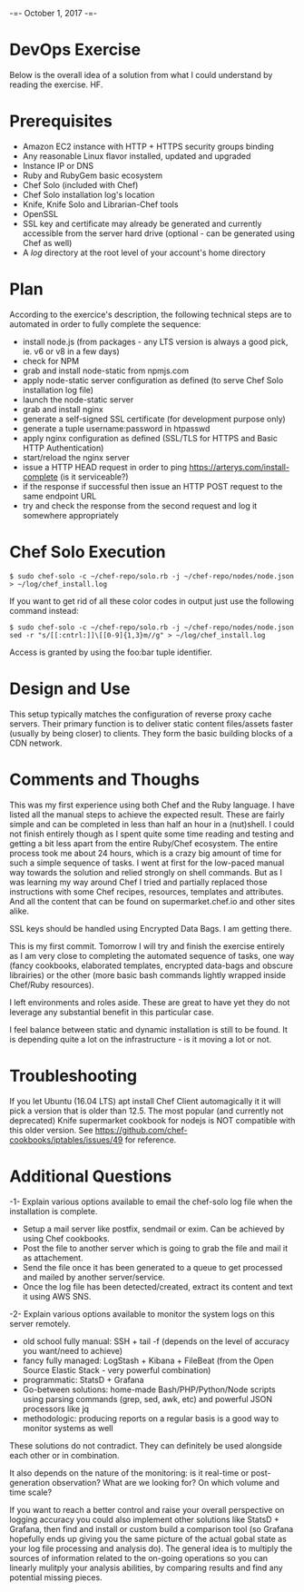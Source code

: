 -=- October 1, 2017 -=-

# DevOps Exercise
Below is the overall idea of a solution from what I could understand by reading the exercise. HF.

# Prerequisites
- Amazon EC2 instance with HTTP + HTTPS security groups binding
- Any reasonable Linux flavor installed, updated and upgraded
- Instance IP or DNS
- Ruby and RubyGem basic ecosystem
- Chef Solo (included with Chef)
- Chef Solo installation log's location
- Knife, Knife Solo and Librarian-Chef tools
- OpenSSL
- SSL key and certificate may already be generated and currently accessible from the server hard drive (optional - can be generated using Chef as well)
- A _log_ directory at the root level of your account's home directory

# Plan
According to the exercice's description, the following technical steps are to automated in order to fully complete the sequence:

- install node.js (from packages - any LTS version is always a good pick, ie. v6 or v8 in a few days)
- check for NPM
- grab and install node-static from npmjs.com
- apply node-static server configuration as defined (to serve Chef Solo installation log file)
- launch the node-static server
- grab and install nginx
- generate a self-signed SSL certificate (for development purpose only)
- generate a tuple username:password in htpasswd
- apply nginx configuration as defined (SSL/TLS for HTTPS and Basic HTTP Authentication)
- start/reload the nginx server
- issue a HTTP HEAD request in order to ping https://arterys.com/install-complete (is it serviceable?)
- if the response if successful then issue an HTTP POST request to the same endpoint URL
- try and check the response from the second request and log it somewhere appropriately

# Chef Solo Execution
```
$ sudo chef-solo -c ~/chef-repo/solo.rb -j ~/chef-repo/nodes/node.json > ~/log/chef_install.log
```

If you want to get rid of all these color codes in output just use the following command instead:

```
$ sudo chef-solo -c ~/chef-repo/solo.rb -j ~/chef-repo/nodes/node.json sed -r "s/[[:cntrl:]]\[[0-9]{1,3}m//g" > ~/log/chef_install.log
```

Access is granted by using the foo:bar tuple identifier.

# Design and Use
This setup typically matches the configuration of reverse proxy cache servers. Their primary function is to deliver static content files/assets faster (usually by being closer) to clients. They form the basic building blocks of a CDN network.

# Comments and Thoughs
This was my first experience using both Chef and the Ruby language. I have listed all the manual steps to achieve the expected result. These are fairly simple and can be completed in less than half an hour in a (nut)shell.
I could not finish entirely though as I spent quite some time reading and testing and getting a bit less apart from the entire Ruby/Chef ecosystem. The entire process took me about 24 hours, which is a crazy big amount of time for such a simple sequence of tasks. I went at first for the low-paced manual way towards the solution and relied strongly on shell commands. But as I was learning my way around Chef I tried and partially replaced those instructions with some Chef recipes, resources, templates and attributes. And all the content that can be found on supermarket.chef.io and other sites alike.

SSL keys should be handled using Encrypted Data Bags. I am getting there.

This is my first commit. Tomorrow I will try and finish the exercise entirely as I am very close to completing the automated sequence of tasks, one way (fancy cookbooks, elaborated templates, encrypted data-bags and obscure librairies) or the other (more basic bash commands lightly wrapped inside Chef/Ruby resources).

I left environments and roles aside. These are great to have yet they do not leverage any substantial benefit in this particular case.

I feel balance between static and dynamic installation is still to be found. It is depending quite a lot on the infrastructure - is it moving a lot or not.

# Troubleshooting
If you let Ubuntu (16.04 LTS) apt install Chef Client automagically it it will pick a version that is older than 12.5.
The most popular (and currently not deprecated) Knife supermarket cookbook for nodejs is NOT compatible with this older version.
See https://github.com/chef-cookbooks/iptables/issues/49 for reference.

# Additional Questions
-1- Explain various options available to email the chef-solo log file when the installation is complete.

- Setup a mail server like postfix, sendmail or exim. Can be achieved by using Chef cookbooks.
- Post the file to another server which is going to grab the file and mail it as attachement.
- Send the file once it has been generated to a queue to get processed and mailed by another server/service.
- Once the log file has been detected/created, extract its content and text it using AWS SNS.

-2- Explain various options available to monitor the system logs on this server remotely.

- old school fully manual: SSH + tail -f (depends on the level of accuracy you want/need to achieve)
- fancy fully managed: LogStash + Kibana + FileBeat (from the Open Source Elastic Stack - very powerful combination)
- programmatic: StatsD + Grafana
- Go-between solutions: home-made Bash/PHP/Python/Node scripts using parsing commands (grep, sed, awk, etc) and powerful JSON processors like jq
- methodologic: producing reports on a regular basis is a good way to monitor systems as well

These solutions do not contradict. They can definitely be used alongside each other or in combination.

It also depends on the nature of the monitoring: is it real-time or post-generation observation? What are we looking for? On which volume and time scale?

If you want to reach a better control and raise your overall perspective on logging accuracy you could also implement other solutions like StatsD + Grafana, then find and install or custom build a comparison tool (so Grafana hopefully ends up giving you the same picture of the actual gobal state as your log file processing and analysis do).
The general idea is to multiply the sources of information related to the on-going operations so you can linearly mulitply your analysis abilities, by comparing results and find any potential missing pieces.

